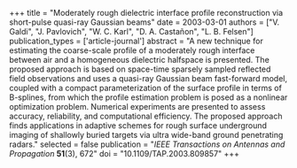 +++
title = "Moderately rough dielectric interface profile reconstruction via short-pulse quasi-ray Gaussian beams"
date = 2003-03-01
authors = ["V. Galdi", "J. Pavlovich", "W. C. Karl", "D. A. Castañon", "L. B. Felsen"]
publication_types = ['article-journal']
abstract = "A new technique for estimating the coarse-scale profile of a moderately rough interface between air and a homogeneous dielectric halfspace is presented. The proposed approach is based on space-time sparsely sampled reflected field observations and uses a quasi-ray Gaussian beam fast-forward model, coupled with a compact parameterization of the surface profile in terms of B-splines, from which the profile estimation problem is posed as a nonlinear optimization problem. Numerical experiments are presented to assess accuracy, reliability, and computational efficiency. The proposed approach finds applications in adaptive schemes for rough surface underground imaging of shallowly buried targets via ultra wide-band ground penetrating radars."
selected = false
publication = "*IEEE Transactions on Antennas and Propagation* **51**(3), 672"
doi = "10.1109/TAP.2003.809857"
+++
